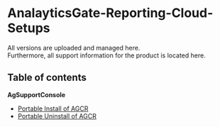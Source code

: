 # AnalayticsGate-Reporting-Cloud-Setups

All versions are uploaded and managed here.<br>Furthermore, all support information for the product is located here.

## Table of contents

**AgSupportConsole**
- [Portable Install of AGCR](AgSupportConsole/PortableInstall.md)
- [Portable Uninstall of AGCR](AgSupportConsole/PortableUninstall.md)
